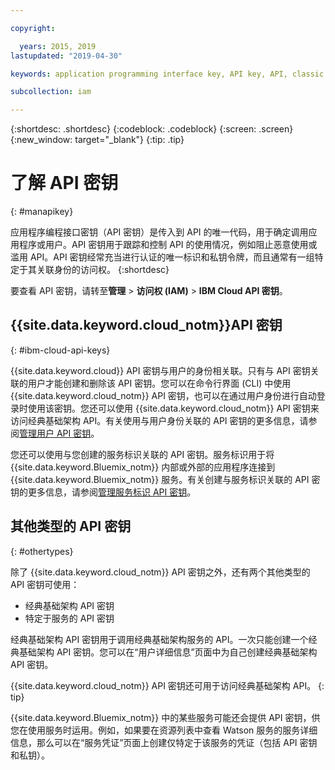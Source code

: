 ```yaml
---

copyright:

  years: 2015, 2019
lastupdated: "2019-04-30"

keywords: application programming interface key, API key, API, classic infrastructure API key, IBM Cloud API key

subcollection: iam

---
```


{:shortdesc: .shortdesc}
{:codeblock: .codeblock}
{:screen: .screen}
{:new_window: target="_blank"}
{:tip: .tip}

# 了解 API 密钥
{: #manapikey}

应用程序编程接口密钥（API 密钥）是传入到 API 的唯一代码，用于确定调用应用程序或用户。API 密钥用于跟踪和控制 API 的使用情况，例如阻止恶意使用或滥用 API。API 密钥经常充当进行认证的唯一标识和私钥令牌，而且通常有一组特定于其关联身份的访问权。
{:shortdesc}

要查看 API 密钥，请转至**管理** > **访问权 (IAM)** > **IBM Cloud API 密钥**。 

## {{site.data.keyword.cloud_notm}}API 密钥
{: #ibm-cloud-api-keys}

{{site.data.keyword.cloud}} API 密钥与用户的身份相关联。只有与 API 密钥关联的用户才能创建和删除该 API 密钥。您可以在命令行界面 (CLI) 中使用 {{site.data.keyword.cloud_notm}} API 密钥，也可以在通过用户身份进行自动登录时使用该密钥。您还可以使用 {{site.data.keyword.cloud_notm}} API 密钥来访问经典基础架构 API。有关使用与用户身份关联的 API 密钥的更多信息，请参阅[管理用户 API 密钥](/docs/iam?topic=iam-userapikey#userapikey)。

您还可以使用与您创建的服务标识关联的 API 密钥。服务标识用于将 {{site.data.keyword.Bluemix_notm}} 内部或外部的应用程序连接到 {{site.data.keyword.Bluemix_notm}} 服务。有关创建与服务标识关联的 API 密钥的更多信息，请参阅[管理服务标识 API 密钥](/docs/iam?topic=iam-serviceidapikeys#serviceidapikeys)。

## 其他类型的 API 密钥
{: #othertypes}

除了 {{site.data.keyword.cloud_notm}} API 密钥之外，还有两个其他类型的 API 密钥可使用：

* 经典基础架构 API 密钥
* 特定于服务的 API 密钥

经典基础架构 API 密钥用于调用经典基础架构服务的 API。一次只能创建一个经典基础架构 API 密钥。您可以在“用户详细信息”页面中为自己创建经典基础架构 API 密钥。

{{site.data.keyword.cloud_notm}} API 密钥还可用于访问经典基础架构 API。
{: tip}

{{site.data.keyword.Bluemix_notm}} 中的某些服务可能还会提供 API 密钥，供您在使用服务时运用。例如，如果要在资源列表中查看 Watson 服务的服务详细信息，那么可以在“服务凭证”页面上创建仅特定于该服务的凭证（包括 API 密钥和私钥）。
